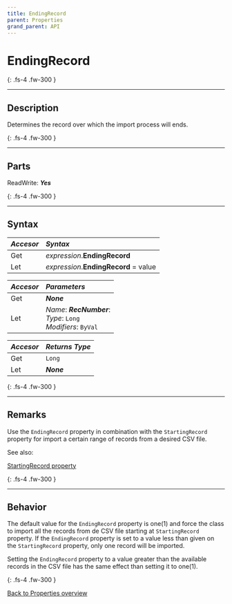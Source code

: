 ```yaml
---
title: EndingRecord
parent: Properties
grand_parent: API
---
```


# EndingRecord

{: .fs-4 .fw-300 }

---

## Description

Determines the record over which the import process will ends.

{: .fs-4 .fw-300 }

---

## Parts

ReadWrite: **_Yes_**

{: .fs-4 .fw-300 }

---

## Syntax

|**_Accesor_**|**_Syntax_**|
|:----------|:----------|
|Get|*expression*.**EndingRecord**|
|Let|*expression*.**EndingRecord** = value|

|**_Accesor_**|**_Parameters_**|
|:----------|:----------|
|Get|**_None_**|
|Let|*Name*: **_RecNumber_**:<br>*Type*: `Long`<br>*Modifiers*: `ByVal`|

|**_Accesor_**|**_Returns Type_**|
|:----------|:----------|
|Get|`Long`|
|Let|**_None_**|

{: .fs-4 .fw-300 }

---

## Remarks
Use the `EndingRecord` property in combination with the `StartingRecord` property for import a certain range of records from a desired CSV file.

See also:

[StartingRecord property](https://ws-garcia.github.io/VBA-CSV-interface/api/properties/startingrecord.html)

{: .fs-4 .fw-300 }

---

## Behavior
The default value for the `EndingRecord` property is one(1) and force the class to import all the records from de CSV file starting at `StartingRecord` property. If the `EndingRecord` property is set to a value less than given on the `StartingRecord` property, only one record will be imported.

Setting the `EndingRecord` property to a value greater than the available records in the CSV file has the same effect than setting it to one(1).

{: .fs-4 .fw-300 }

[Back to Properties overview](https://ws-garcia.github.io/VBA-CSV-interface/api/properties/)